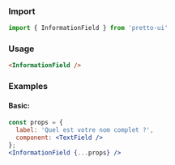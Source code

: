 ### Import
```js static
import { InformationField } from 'pretto-ui'
```

### Usage
```html
<InformationField />

```
### Examples
#### Basic:
```jsx
const props = {
  label: 'Quel est votre nom complet ?',
  component: <TextField />
};
<InformationField {...props} />
```

